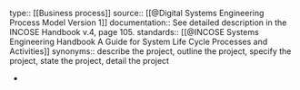 type:: [[Business process]]
source:: [[@Digital Systems Engineering Process Model Version 1]]
documentation:: See detailed description in the INCOSE Handbook v.4, page 105. 
standards:: [[@INCOSE Systems Engineering Handbook A Guide for System Life Cycle Processes and Activities]]
synonyms:: describe the project, outline the project, specify the project, state the project, detail the project

-